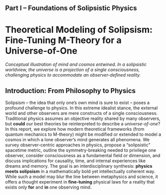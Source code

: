 ## Part I – Foundations of Solipsistic Physics


# Theoretical Modeling of Solipsism: Fine-Tuning M-Theory for a Universe-of-One

&#x20;*Conceptual illustration of mind and cosmos entwined. In a solipsistic worldview, the universe is a projection of a single consciousness, challenging physics to accommodate an observer-defined reality.*

## Introduction: From Philosophy to Physics

Solipsism – the idea that only one’s own mind is sure to exist – poses a profound challenge to physics. In this extreme idealist stance, the external world and other observers are mere constructs of a single consciousness. Traditional physics assumes an objective reality shared by many observers, but **could** our best theories be reinterpreted to describe a *universe-of-one*? In this report, we explore how modern theoretical frameworks (from quantum mechanics to M-theory) might be modified or extended to model a cosmos in which a lone observer’s mind generates all phenomena. We survey observer-centric approaches in physics, propose a “solipsistic” spacetime metric, outline the symmetry-breaking needed to privilege one observer, consider consciousness as a fundamental field or dimension, and discuss implications for causality, time, and internal experiences like dreams and memory. The goal is an interdisciplinary synthesis: **physics meets solipsism** in a mathematically bold yet intellectually coherent way. While such a model may blur the line between metaphysics and science, it offers a thought experiment in **fine-tuning** physical laws for a reality that exists only **for** and **in** one observing mind.

